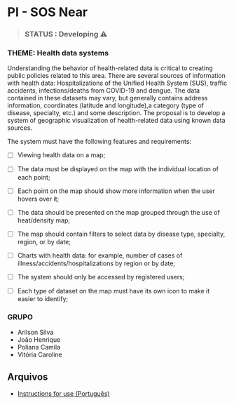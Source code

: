 # PI - SOS Near

> ### STATUS : Developing  ⚠️

### THEME: Health data systems

Understanding the behavior of health-related data is critical to creating public policies related to this area. There are several sources of information with health data: Hospitalizations of the Unified Health System (SUS), traffic accidents, infections/deaths from COVID-19 and dengue. The data contained in these datasets may vary, but generally contains address information, coordinates (latitude and longitude),a category (type of disease, specialty, etc.) and some description.
The proposal is to develop a system of geographic visualization of health-related data using known data sources.

The system must have the following features and requirements:

- [ ] Viewing health data on a map;

- [ ] The data must be displayed on the map with the individual location of each point;

- [ ] Each point on the map should show more information when the user hovers over it;

- [ ] The data should be presented on the map grouped through the use of heat/density map;

- [ ] The map should contain filters to select data by disease type, specialty, region, or by date;

- [ ] Charts with health data: for example, number of cases of illness/accidents/hospitalizations by region or by date;

- [ ] The system should only be accessed by registered users;

- [ ] Each type of dataset on the map must have its own icon to make it easier to identify;

### GRUPO
- Arilson Silva
- João Henrique
- Poliana Camila
- Vitória Caroline

## Arquivos
- [Instructions for use (Português)](https://github.com/ArilsonFJS/SOSNear/blob/master/Instru%C3%A7%C3%B5es.pdf)



